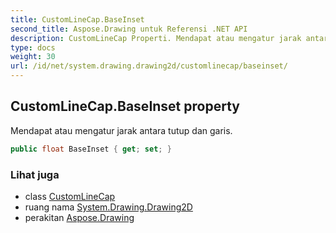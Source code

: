 ```yaml
---
title: CustomLineCap.BaseInset
second_title: Aspose.Drawing untuk Referensi .NET API
description: CustomLineCap Properti. Mendapat atau mengatur jarak antara tutup dan garis.
type: docs
weight: 30
url: /id/net/system.drawing.drawing2d/customlinecap/baseinset/
---
```

## CustomLineCap.BaseInset property

Mendapat atau mengatur jarak antara tutup dan garis.

```csharp
public float BaseInset { get; set; }
```

### Lihat juga

* class [CustomLineCap](../)
* ruang nama [System.Drawing.Drawing2D](../../customlinecap/)
* perakitan [Aspose.Drawing](../../../)


